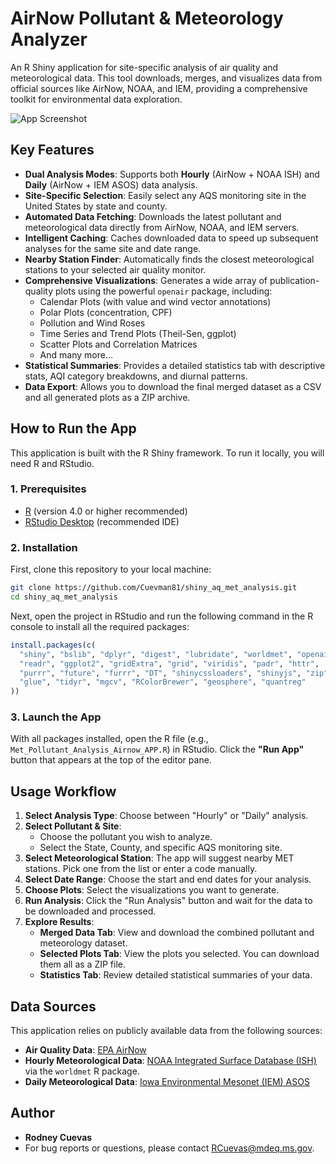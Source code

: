 # AirNow Pollutant & Meteorology Analyzer

An R Shiny application for site-specific analysis of air quality and meteorological data. This tool downloads, merges, and visualizes data from official sources like AirNow, NOAA, and IEM, providing a comprehensive toolkit for environmental data exploration.

![App Screenshot](CalendarPlot.png)

## Key Features

-   **Dual Analysis Modes**: Supports both **Hourly** (AirNow + NOAA ISH) and **Daily** (AirNow + IEM ASOS) data analysis.
-   **Site-Specific Selection**: Easily select any AQS monitoring site in the United States by state and county.
-   **Automated Data Fetching**: Downloads the latest pollutant and meteorological data directly from AirNow, NOAA, and IEM servers.
-   **Intelligent Caching**: Caches downloaded data to speed up subsequent analyses for the same site and date range.
-   **Nearby Station Finder**: Automatically finds the closest meteorological stations to your selected air quality monitor.
-   **Comprehensive Visualizations**: Generates a wide array of publication-quality plots using the powerful `openair` package, including:
    -   Calendar Plots (with value and wind vector annotations)
    -   Polar Plots (concentration, CPF)
    -   Pollution and Wind Roses
    -   Time Series and Trend Plots (Theil-Sen, ggplot)
    -   Scatter Plots and Correlation Matrices
    -   And many more...
-   **Statistical Summaries**: Provides a detailed statistics tab with descriptive stats, AQI category breakdowns, and diurnal patterns.
-   **Data Export**: Allows you to download the final merged dataset as a CSV and all generated plots as a ZIP archive.

## How to Run the App

This application is built with the R Shiny framework. To run it locally, you will need R and RStudio.

### 1. Prerequisites

-   [R](https://cran.r-project.org/) (version 4.0 or higher recommended)
-   [RStudio Desktop](https://posit.co/download/rstudio-desktop/) (recommended IDE)

### 2. Installation

First, clone this repository to your local machine:

```bash
git clone https://github.com/Cuevman81/shiny_aq_met_analysis.git
cd shiny_aq_met_analysis
```

Next, open the project in RStudio and run the following command in the R console to install all the required packages:

```r
install.packages(c(
  "shiny", "bslib", "dplyr", "digest", "lubridate", "worldmet", "openair", 
  "readr", "ggplot2", "gridExtra", "grid", "viridis", "padr", "httr", 
  "purrr", "future", "furrr", "DT", "shinycssloaders", "shinyjs", "zip", 
  "glue", "tidyr", "mgcv", "RColorBrewer", "geosphere", "quantreg"
))
```

### 3. Launch the App

With all packages installed, open the R file (e.g., `Met_Pollutant_Analysis_Airnow_APP.R`) in RStudio. Click the **"Run App"** button that appears at the top of the editor pane.

## Usage Workflow

1.  **Select Analysis Type**: Choose between "Hourly" or "Daily" analysis.
2.  **Select Pollutant & Site**:
    -   Choose the pollutant you wish to analyze.
    -   Select the State, County, and specific AQS monitoring site.
3.  **Select Meteorological Station**: The app will suggest nearby MET stations. Pick one from the list or enter a code manually.
4.  **Select Date Range**: Choose the start and end dates for your analysis.
5.  **Choose Plots**: Select the visualizations you want to generate.
6.  **Run Analysis**: Click the "Run Analysis" button and wait for the data to be downloaded and processed.
7.  **Explore Results**:
    -   **Merged Data Tab**: View and download the combined pollutant and meteorology dataset.
    -   **Selected Plots Tab**: View the plots you selected. You can download them all as a ZIP file.
    -   **Statistics Tab**: Review detailed statistical summaries of your data.

## Data Sources

This application relies on publicly available data from the following sources:

-   **Air Quality Data**: [EPA AirNow](https://www.airnow.gov/)
-   **Hourly Meteorological Data**: [NOAA Integrated Surface Database (ISH)](https://www.ncei.noaa.gov/products/land-based-station/integrated-surface-database) via the `worldmet` R package.
-   **Daily Meteorological Data**: [Iowa Environmental Mesonet (IEM) ASOS](https://mesonet.agron.iastate.edu/request/daily.phtml)

## Author

*   **Rodney Cuevas**
*   For bug reports or questions, please contact [RCuevas@mdeq.ms.gov](mailto:RCuevas@mdeq.ms.gov).